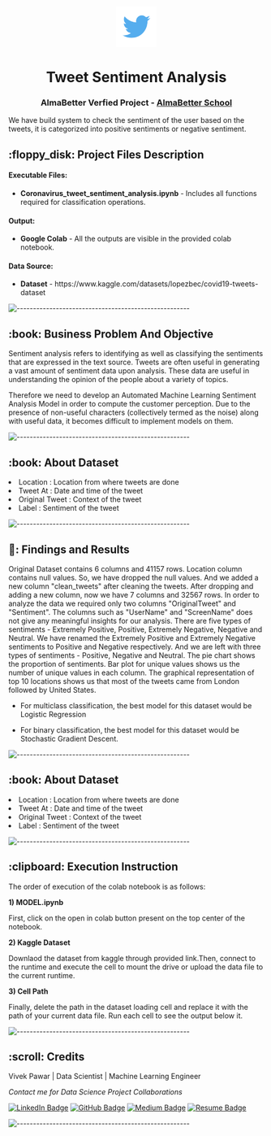 <p align="center"> 
<img src="Images/580b57fcd9996e24bc43c53e.png" alt="netflix-logo-png-2574.png" width="80px" height="80px">
</p>
<h1 align="center">Tweet Sentiment Analysis  </h1>
<h3 align="center"> AlmaBetter Verfied Project - <a href="https://www.almabetter.com/"> AlmaBetter School </a> </h5>

<p align="center"> 
  
</p>

<p>We have build system to check the sentiment of the user based on the tweets, it is categorized into positive sentiments or negative sentiment. </p>

<h2> :floppy_disk: Project Files Description</h2>

<h4>Executable Files:</h4>
<ul>
  <li><b>Coronavirus_tweet_sentiment_analysis.ipynb</b> - Includes all functions required for classification operations.</li>
</ul>

<h4>Output:</h4>
<ul>
  <li><b>Google Colab</b> - All the outputs are visible in the provided colab notebook.
</ul>

<h4>Data Source:</h4>
<ul>
  <li><b>Dataset</b> - https://www.kaggle.com/datasets/lopezbec/covid19-tweets-dataset</li>
</ul>

![-----------------------------------------------------](https://raw.githubusercontent.com/andreasbm/readme/master/assets/lines/rainbow.png)

<h2> :book: Business Problem And Objective </h2>

<p

  Sentiment analysis refers to identifying as well as classifying the sentiments that are expressed in the text source. Tweets are often useful in generating a vast amount of sentiment data upon analysis. These data are useful in understanding the opinion of the people about a variety of topics.

Therefore we need to develop an Automated Machine Learning Sentiment Analysis Model in order to compute the customer perception. Due to the presence of non-useful characters (collectively termed as the noise) along with useful data, it becomes difficult to implement models on them.
   
   

</p>


![-----------------------------------------------------](https://raw.githubusercontent.com/andreasbm/readme/master/assets/lines/rainbow.png)

<h2> :book: About Dataset </h2>

<p

- Location : Location from where tweets are done
- Tweet At : Date and time of the tweet
- Original Tweet : Context of the tweet
- Label : Sentiment of the tweet
   

</p>

![-----------------------------------------------------](https://raw.githubusercontent.com/andreasbm/readme/master/assets/lines/rainbow.png)

<h2> 📙: Findings and Results </h2>

<p

Original Dataset contains 6 columns and 41157 rows.
Location column contains null values. So, we have dropped the null values.
And we added a new column "clean_tweets" after cleaning the tweets.
After dropping and adding a new column, now we have 7 columns and 32567 rows.
In order to analyze the data we required only two columns "OriginalTweet" and "Sentiment".
The columns such as "UserName" and "ScreenName" does not give any meaningful insights for our analysis.
There are five types of sentiments - Extremely Positive, Positive, Extremely Negative, Negative and Neutral.
We have renamed the Extremely Positive and Extremely Negative sentiments to Positive and Negative respectively. And we are left with three types of sentiments - Positive, Negative and Neutral.
The pie chart shows the proportion of sentiments.
Bar plot for unique values shows us the number of unique values in each column.
The graphical representation of top 10 locations shows us that most of the tweets came from London followed by United States.
   
   
- For multiclass classification, the best model for this dataset would be Logistic Regression

- For binary classification, the best model for this dataset would be Stochastic Gradient Descent.
   

</p>


![-----------------------------------------------------](https://raw.githubusercontent.com/andreasbm/readme/master/assets/lines/rainbow.png)

<h2> :book: About Dataset </h2>

<p

- Location : Location from where tweets are done
- Tweet At : Date and time of the tweet
- Original Tweet : Context of the tweet
- Label : Sentiment of the tweet
   

</p>
                  
                  
![-----------------------------------------------------](https://raw.githubusercontent.com/andreasbm/readme/master/assets/lines/rainbow.png)

<h2> :clipboard: Execution Instruction</h2>
<p>The order of execution of the colab notebook is as follows:</p>
<p><b>1) MODEL.ipynb</b></p>
<p>First, click on the open in colab button present on the top center of the notebook.</p>
<p><b>2) Kaggle Dataset</b></p>
<p>Downlaod the dataset from kaggle through provided link.Then, connect to the runtime and execute the cell to mount the drive or upload the data file to the current runtime.</p>
<p><b>3) Cell Path</b></p>
<p>Finally, delete the path in the dataset loading cell and replace it with the path of your current data file. Run each cell to see the output below it.</p>

![-----------------------------------------------------](https://raw.githubusercontent.com/andreasbm/readme/master/assets/lines/rainbow.png)

<!-- CREDITS -->
<h2 id="credits"> :scroll: Credits</h2>

Vivek Pawar | Data Scientist | Machine Learning Engineer 

<p> <i> Contact me for Data Science Project Collaborations</i></p>


[![LinkedIn Badge](https://img.shields.io/badge/LinkedIn-0077B5?style=for-the-badge&logo=linkedin&logoColor=white)](https://https://www.linkedin.com/in/vivek-pawar-data/)
[![GitHub Badge](https://img.shields.io/badge/GitHub-100000?style=for-the-badge&logo=github&logoColor=white)](https://github.com/vivek16pawar)
[![Medium Badge](https://img.shields.io/badge/Medium-1DA1F2?style=for-the-badge&logo=medium&logoColor=white)](https://medium.com/@vivekpawar.data)
[![Resume Badge](https://img.shields.io/badge/resume-0077B5?style=for-the-badge&logo=resume&logoColor=white)](https://drive.google.com/file/d/18h-_iI4MkUf1FLnx-By5vAoZawhXdUo0/view?usp=sharing)


![-----------------------------------------------------](https://raw.githubusercontent.com/andreasbm/readme/master/assets/lines/rainbow.png)

